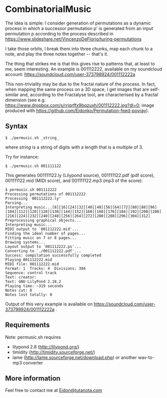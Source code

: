 # CombinatorialMusic
The idea is simple: I consider generation of permutations as a dynamic process in which a successor permutation p' is generated from an input permutation p according to the process described in https://www.slideshare.net/VincenzoDeFlorio/turing-permutations

I take those orbits, I break them into three chunks, map each chunk to a note, and play the three notes together -- that's it.

The thing that strikes me is that this gives rise to patterns that, at least to me, seem interesting. An example is 001112222, available on my soundcloud account: https://soundcloud.com/user-373798924/001112222a

This non-triviality may be due to the fractal nature of the process. In fact, when mapping the same process on a 3D space, I get images that are self-similar and, according to the Fractalyse tool, are characterised by a fractal dimension (see e.g. https://www.dropbox.com/s/rrjqrffx9bqzuxh/001112222.jpg?dl=0; image produced with https://github.com/Eidonko/Permutation-feed-povray).

## Syntax

    $ ./permusic.sh _string_

where _string_ is a string of digits with a length that is a multiple of 3.

Try for instance:

    $ ./permusic.sh 001111122

This generates 001111122.ly (Lilypond source), 001111122.pdf (pdf score), 001111122.mid (MIDI score), and 001111122.mp3 (mp3 of the score):

    $ permusic.sh 001112222
    Processing permutations of 001112222
    Processing `001112222.ly'
    Parsing...
    Interpreting music...[8][16][24][32][40][48][56][64][72][80][88][96][104][112][120][128][136][144][152][160][168][176][184][192][200][208][216][224][232][240][248][256][264][272][280][288][296][304][312]
    Preprocessing graphical objects...
    Interpreting music...
    MIDI output to `001112222.mid'...
    Finding the ideal number of pages...
    Fitting music on 7 or 8 pages...
    Drawing systems...
    Layout output to `001112222.ps'...
    Converting to `./001112222.pdf'...
    Success: compilation successfully completed
    Playing 001112222.mid
    MIDI file: 001112222.mid
    Format: 1  Tracks: 4  Divisions: 384
    Sequence: control track
    Text: creator:
    Text: GNU LilyPond 2.18.2
    Playing time: ~319 seconds
    Notes cut: 0
    Notes lost totally: 0

Output of this very example is available on https://soundcloud.com/user-373798924/001112222a .


## Requirements
Note: permusic.sh requires

- lilypond 2.8 (http://lilypond.org/)
- timidity (http://timidity.sourceforge.net/)
- lame (http://lame.sourceforge.net/download.php) or another wav-to-mp3 converter

## More information
Feel free to contact me at Eidon@tutanota.com
